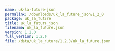 ```yaml
---
name: uk-la-future-json
permalink: /downloads/uk_la_future_json/1_2_0
package: uk_la_future
title: uk_la_future_json
filename: uk_la_future.json
version: 1.2.0
full_version: 1.2.0
file: /data/uk_la_future/1.2.0/uk_la_future.json
---
```

